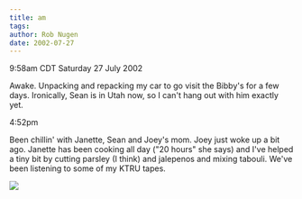 ```yaml
---
title: am
tags: 
author: Rob Nugen
date: 2002-07-27
---
```


<p class=date>9:58am CDT Saturday 27 July 2002</p>

<p>Awake.  Unpacking and repacking my car to go visit the Bibby's for
a few days.  Ironically, Sean is in Utah now, so I can't hang out with
him exactly yet.</p>

<p class=date>4:52pm</p>

<p>Been chillin' with Janette, Sean and Joey's mom.  Joey just woke up
a bit ago.  Janette has been cooking all day ("20 hours" she says) and
I've helped a tiny bit by cutting parsley (I think) and jalepenos and
mixing tabouli.  We've been listening to some of my KTRU tapes.</p>

<p><img src="/images/rob/wL-ROB.gif"/></p>
